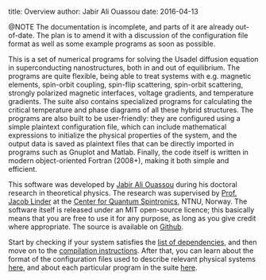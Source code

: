 title:  Overview
author: Jabir Ali Ouassou
date:   2016-04-13

@NOTE The documentation is incomplete, and parts of it are already out-of-date.
      The plan is to amend it with a discussion of the configuration file format
      as well as some example programs as soon as possible.

This is a set of numerical programs for solving the Usadel diffusion equation in
superconducting nanostructures, both in and out of equilibrium. The programs are
quite flexible, being able to treat systems with e.g. magnetic elements, spin-orbit
coupling, spin-flip scattering, spin-orbit scattering, strongly polarized magnetic
interfaces, voltage gradients, and temperature gradients. The suite also contains
specialized programs for calculating the critical temperature and phase diagrams
of all these hybrid structures. The programs are also built to be user-friendly:
they are configured using a simple plaintext configuration file, which can include
mathematical expressions to initialize the physical properties of the system, and 
the output data is saved as plaintext files that can be directly imported in 
programs such as Gnuplot and Matlab. Finally, the code itself is written in 
modern object-oriented Fortran (2008+), making it both simple and efficient.

This software was developed by [Jabir Ali Ouassou](https://github.com/jabirali)
during his doctoral research in theoretical physics. The research was supervised
by [Prof. Jacob Linder](https://folk.ntnu.no/jacobrun/) at the 
[Center for Quantum Spintronics](https://www.ntnu.edu/quspin), NTNU, Norway.
The software itself is released under an MIT open-source licence; this basically means that
you are free to use it for any purpose, as long as you give credit where appropriate.
The source is available on [Github](https://github.com/jabirali/DoctorCode).

Start by checking if your system satisfies the [list of dependencies](01-dependencies.html),
and then move on to the [compilation instructions](02-compilation.html). After that, you can
learn about the format of the configuration files used to describe relevant physical systems
[here](03-config/index.html), and about each particular program in the suite [here](04-programs/index.html).
